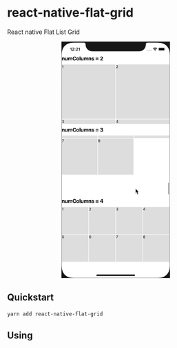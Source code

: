 # react-native-flat-grid

React native Flat List Grid

<p align="center">
  <img src="kapture.gif" width="50%" />
</p>


## Quickstart

    yarn add react-native-flat-grid

## Using
